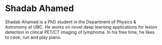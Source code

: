 # Shadab Ahamed 

Shadab Ahamed is a PhD student in the Department of Physics & Astronomy at UBC. He works on novel deep learning applications for lesion detection in clincal PET/CT imaging of lymphoma. In his free time, he likes to cook, run and play piano.   